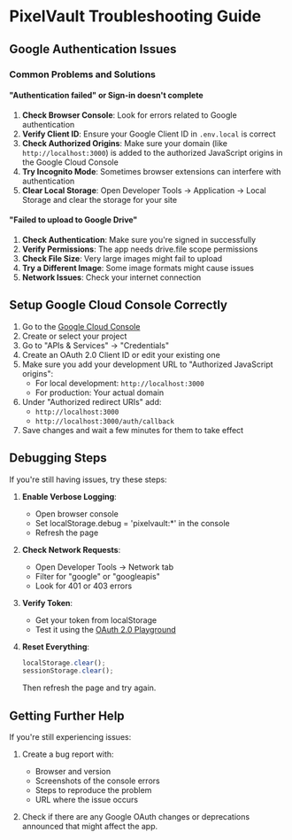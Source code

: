 # PixelVault Troubleshooting Guide

## Google Authentication Issues

### Common Problems and Solutions

#### "Authentication failed" or Sign-in doesn't complete

1. **Check Browser Console**: Look for errors related to Google authentication
2. **Verify Client ID**: Ensure your Google Client ID in `.env.local` is correct
3. **Check Authorized Origins**: Make sure your domain (like `http://localhost:3000`) is added to the authorized JavaScript origins in the Google Cloud Console
4. **Try Incognito Mode**: Sometimes browser extensions can interfere with authentication
5. **Clear Local Storage**: Open Developer Tools → Application → Local Storage and clear the storage for your site

#### "Failed to upload to Google Drive"

1. **Check Authentication**: Make sure you're signed in successfully
2. **Verify Permissions**: The app needs drive.file scope permissions
3. **Check File Size**: Very large images might fail to upload
4. **Try a Different Image**: Some image formats might cause issues
5. **Network Issues**: Check your internet connection

## Setup Google Cloud Console Correctly

1. Go to the [Google Cloud Console](https://console.cloud.google.com/)
2. Create or select your project
3. Go to "APIs & Services" → "Credentials"
4. Create an OAuth 2.0 Client ID or edit your existing one
5. Make sure you add your development URL to "Authorized JavaScript origins":
   - For local development: `http://localhost:3000`
   - For production: Your actual domain
6. Under "Authorized redirect URIs" add:
   - `http://localhost:3000`
   - `http://localhost:3000/auth/callback`
7. Save changes and wait a few minutes for them to take effect

## Debugging Steps

If you're still having issues, try these steps:

1. **Enable Verbose Logging**:
   - Open browser console
   - Set localStorage.debug = 'pixelvault:*' in the console
   - Refresh the page

2. **Check Network Requests**:
   - Open Developer Tools → Network tab
   - Filter for "google" or "googleapis"
   - Look for 401 or 403 errors

3. **Verify Token**:
   - Get your token from localStorage
   - Test it using the [OAuth 2.0 Playground](https://developers.google.com/oauthplayground/)

4. **Reset Everything**:
   ```javascript
   localStorage.clear();
   sessionStorage.clear();
   ```
   Then refresh the page and try again.

## Getting Further Help

If you're still experiencing issues:

1. Create a bug report with:
   - Browser and version
   - Screenshots of the console errors
   - Steps to reproduce the problem
   - URL where the issue occurs

2. Check if there are any Google OAuth changes or deprecations announced that might affect the app.
